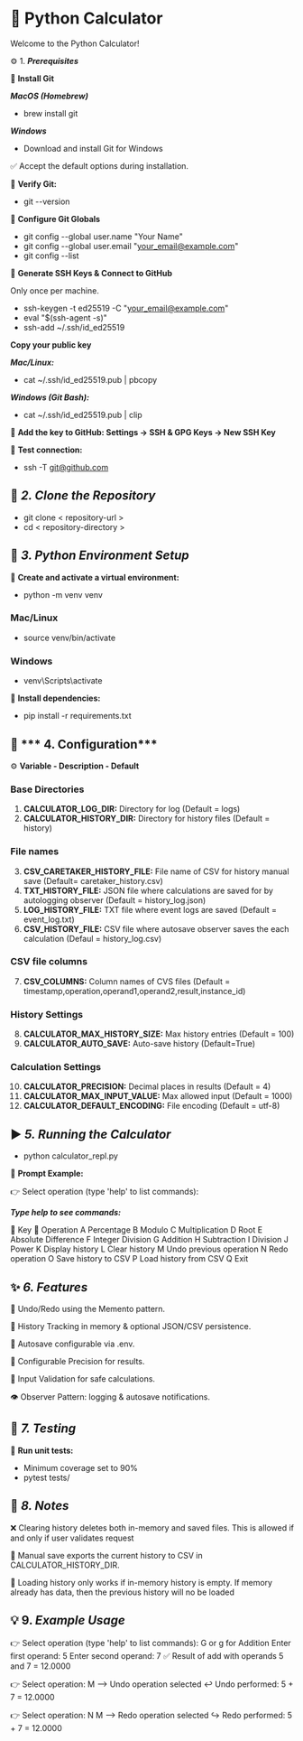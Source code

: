 # 🧮 Python Calculator

Welcome to the Python Calculator!

⚙️ 1. ***Prerequisites***

🔹 **Install Git**

***MacOS (Homebrew)***

- brew install git


***Windows***

- Download and install Git for Windows

✅ Accept the default options during installation.

🔹 **Verify Git:**

- git --version

🔹 **Configure Git Globals**
- git config --global user.name "Your Name"
- git config --global user.email "your_email@example.com"
- git config --list

🔹 **Generate SSH Keys & Connect to GitHub**

Only once per machine.

- ssh-keygen -t ed25519 -C "your_email@example.com"
- eval "$(ssh-agent -s)"
- ssh-add ~/.ssh/id_ed25519


**Copy your public key**

***Mac/Linux:***

- cat ~/.ssh/id_ed25519.pub | pbcopy


***Windows (Git Bash):***

- cat ~/.ssh/id_ed25519.pub | clip


🔹 **Add the key to GitHub: Settings → SSH & GPG Keys → New SSH Key**

🔹 **Test connection:**

- ssh -T git@github.com

## 🧩 ***2. Clone the Repository***
- git clone < repository-url >
- cd < repository-directory >

## 🐍 ***3. Python Environment Setup***

🔹 **Create and activate a virtual environment:**

- python -m venv venv
### Mac/Linux
- source venv/bin/activate
### Windows
- venv\Scripts\activate


🔹 **Install dependencies:**

- pip install -r requirements.txt

## 🔧 *** 4. Configuration***

⚙️ **Variable - Description - Default**

### Base Directories
1. **CALCULATOR_LOG_DIR:** Directory for log (Default = logs)
2. **CALCULATOR_HISTORY_DIR:** Directory for history files (Default = history)

### File names
3. **CSV_CARETAKER_HISTORY_FILE:** File name of CSV for history manual save (Default= caretaker_history.csv)
4. **TXT_HISTORY_FILE:** JSON file where calculations are saved for by autologging observer (Default = history_log.json)
5. **LOG_HISTORY_FILE:** TXT file where event logs are saved (Default = event_log.txt)
6. **CSV_HISTORY_FILE:** CSV file where autosave observer saves the each calculation (Defaul = history_log.csv) 

### CSV file columns
7. **CSV_COLUMNS:** Column names of CVS files (Default = timestamp,operation,operand1,operand2,result,instance_id)

### History Settings
8. **CALCULATOR_MAX_HISTORY_SIZE:** Max history entries	(Default = 100)
9. **CALCULATOR_AUTO_SAVE:** Auto-save history (Default=True)

### Calculation Settings
10. **CALCULATOR_PRECISION:** Decimal places in results (Default = 4)
11. **CALCULATOR_MAX_INPUT_VALUE:** Max allowed input (Default = 1000)
12. **CALCULATOR_DEFAULT_ENCODING:** File encoding (Default = utf-8)


## ▶️ ***5. Running the Calculator***
- python calculator_repl.py

🔹 **Prompt Example:**

👉 Select operation (type 'help' to list commands):

***Type help to see commands:***

🔑 Key	📌 Operation
A	Percentage
B	Modulo
C	Multiplication
D	Root
E	Absolute Difference
F	Integer Division
G	Addition
H	Subtraction
I	Division
J	Power
K	Display history
L	Clear history
M	Undo previous operation
N	Redo operation
O	Save history to CSV
P	Load history from CSV
Q	Exit


## ✨ ***6. Features***

🔄 Undo/Redo using the Memento pattern.

📂 History Tracking in memory & optional JSON/CSV persistence.

💾 Autosave configurable via .env.

🧮 Configurable Precision for results.

🚫 Input Validation for safe calculations.

👁️ Observer Pattern: logging & autosave notifications.


## 🧪 ***7. Testing***

🔹 **Run unit tests:**

- Minimum coverage set to 90%
- pytest tests/

## 📝 ***8. Notes***

❌ Clearing history deletes both in-memory and saved files. This is allowed if and only if user validates request

💾 Manual save exports the current history to CSV in CALCULATOR_HISTORY_DIR.

📂 Loading history only works if in-memory history is empty. If memory already has data, then the previous history will no be loaded

## 💡 9. ***Example Usage***
👉 Select operation (type 'help' to list commands): G or g for Addition
Enter first operand: 5
Enter second operand: 7
✅ Result of add with operands 5 and 7 = 12.0000

👉 Select operation: M --> Undo operation selected
↩️ Undo performed: 5 + 7 = 12.0000

👉 Select operation: N M --> Redo operation selected
↪️ Redo performed: 5 + 7 = 12.0000